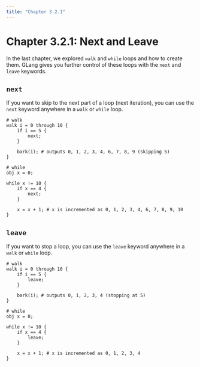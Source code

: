```yaml
---
title: "Chapter 3.2.1"
---
```


# Chapter 3.2.1: Next and Leave

In the last chapter, we explored `walk` and `while` loops and how to create them. GLang gives you further control of these loops with the `next` and `leave` keywords.

## `next`

If you want to skip to the next part of a loop (next iteration), you can use the `next` keyword anywhere in a `walk` or `while` loop.

```glang
# walk
walk i = 0 through 10 {
    if i == 5 {
        next;
    }

    bark(i); # outputs 0, 1, 2, 3, 4, 6, 7, 8, 9 (skipping 5)
}

# while
obj x = 0;

while x != 10 {
    if x == 4 {
        next;
    }

    x = x + 1; # x is incremented as 0, 1, 2, 3, 4, 6, 7, 8, 9, 10
}
```

## `leave`

If you want to stop a loop, you can use the `leave` keyword anywhere in a `walk` or `while` loop.

```glang
# walk
walk i = 0 through 10 {
    if i == 5 {
        leave;
    }

    bark(i); # outputs 0, 1, 2, 3, 4 (stopping at 5)
}

# while
obj x = 0;

while x != 10 {
    if x == 4 {
        leave;
    }

    x = x + 1; # x is incremented as 0, 1, 2, 3, 4
}
```
